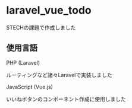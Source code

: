 # laravel_vue_todo

STECHの課題で作成しました

## 使用言語

PHP (Laravel)

ルーティングなど諸々Laravelで実装しました

JavaScript (Vue.js)

いいねボタンのコンポーネント作成に使用しました